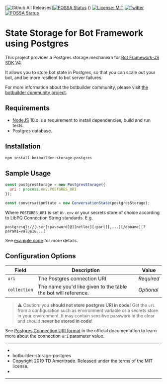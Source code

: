 [![Github All Releases](https://img.shields.io/github/downloads/TDAmeritrade/botbuilder-storage-postgres/total.svg)][![FOSSA Status](https://app.fossa.io/api/projects/git%2Bgithub.com%2FTDAmeritrade%2Fbotbuilder-storage-postgres.svg?type=shield)](https://app.fossa.io/projects/git%2Bgithub.com%2FTDAmeritrade%2Fbotbuilder-storage-postgres?ref=badge_shield)
() [![License: MIT](https://img.shields.io/badge/License-MIT-yellow.svg)](https://opensource.org/licenses/MIT) [![Twitter](https://img.shields.io/twitter/url/https/github.com/TDAmeritrade/botbuilder-storage-postgres.svg?style=social)](https://twitter.com/intent/tweet?text=Wow:&url=https%3A%2F%2Fgithub.com%2FTDAmeritrade%2Fbotbuilder-storage-postgres) [![FOSSA Status](https://app.fossa.io/api/projects/git%2Bgithub.com%2FTDAmeritrade%2Fbotbuilder-storage-postgres.svg?type=large)](https://app.fossa.io/projects/git%2Bgithub.com%2FTDAmeritrade%2Fbotbuilder-storage-postgres?ref=badge_large)

# State Storage for Bot Framework using Postgres

This project provides a Postgres storage mechanism for [Bot Framework-JS SDK V4](https://github.com/Microsoft/botbuilder-js).

It allows you to store bot state in Postgres, so that you can scale out your bot, and be more resilient to bot server failures.

For more information about the botbuilder community, please visit [the botbuilder community project](https://github.com/BotBuilderCommunity/botbuilder-community-js).

## Requirements

-   [NodeJS](https://nodejs.org/en/) 10.x is a requirement to install dependencies, build and run tests.
-   Postgres database.

## Installation

```bash
npm install botbuilder-storage-postgres
```

## Sample Usage

```JavaScript
const postgresStorage = new PostgresStorage({
  uri : process.env.POSTGRES_URI
});

const conversationState = new ConversationState(postgresStorage);
```

Where `POSTGRES_URI` is set in `.env` or your secrets store of choice according to LibPQ Connection String standards. E.g.

`postgresql://[user[:password]@][netloc][:port][,...][/dbname][?param1=value1&...]`

See [example code](example/app.js) for more details.

## Configuration Options

| Field | Description                 | Value      |
| ----- | --------------------------- | ---------- |
| `uri` | The Postgres connection URI | _Required_ |
| `collection` | The name you'd like given to the table the bot will reference. | _Optional_ |

> &#X26A0; Caution: you **should not store postgres URI in code!** Get the `uri` from a configuration such as environment variable or a secrets store in your environment. It may contain sensitive password in the clear and should **never be stored in code**!

See [Postgres Connection URI format](https://www.postgresql.org/docs/current/libpq-connect.html#LIBPQ-CONNSTRING) in the official documentation to learn more about the connection `uri` parameter value.

***********************************************************************************
 *
 * botbuilder-storage-postgres
 * Copyright 2019 TD Ameritrade. Released under the terms of the MIT license.
 *
 ***********************************************************************************


